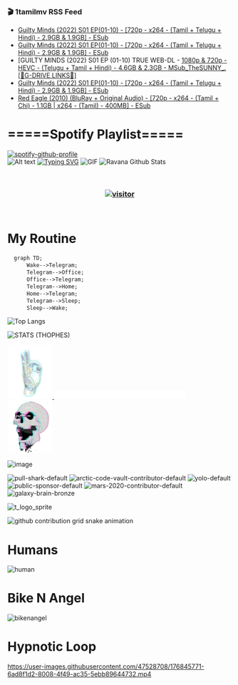 ### 🎬 1tamilmv RSS Feed

<!-- BLOG-POST-LIST:START -->
- [Guilty Minds &lpar;2022&rpar; S01 EP&lpar;01-10&rpar; - [720p - x264 - &lpar;Tamil + Telugu + Hindi&rpar; - 2.9GB &amp; 1.9GB] - ESub](https://www.1tamilmv.space/index.php?/forums/topic/164956-guilty-minds-2022-s01-ep01-10-720p-x264-tamil-telugu-hindi-29gb-19gb-esub/&do=findComment&comment=329732)
- [Guilty Minds &lpar;2022&rpar; S01 EP&lpar;01-10&rpar; - [720p - x264 - &lpar;Tamil + Telugu + Hindi&rpar; - 2.9GB &amp; 1.9GB] - ESub](https://www.1tamilmv.space/index.php?/forums/topic/164956-guilty-minds-2022-s01-ep01-10-720p-x264-tamil-telugu-hindi-29gb-19gb-esub/&do=findComment&comment=329731)
- [GUILTY MINDS &lpar;2022&rpar; S01 EP &lpar;01-10&rpar; TRUE WEB-DL - [1080p &amp; 720p - HEVC - &lpar;Telugu + Tamil + Hindi&rpar; - 4.6GB &amp; 2.3GB - MSub_TheSUNNY_.[🔰G-DRIVE LINKS🔰]](https://www.1tamilmv.space/index.php?/forums/topic/164965-guilty-minds-2022-s01-ep-01-10-true-web-dl-1080p-720p-hevc-telugu-tamil-hindi-46gb-23gb-msub_thesunny_%F0%9F%94%B0g-drive-links%F0%9F%94%B0/&do=findComment&comment=329730)
- [Guilty Minds &lpar;2022&rpar; S01 EP&lpar;01-10&rpar; - [720p - x264 - &lpar;Tamil + Telugu + Hindi&rpar; - 2.9GB &amp; 1.9GB] - ESub](https://www.1tamilmv.space/index.php?/forums/topic/164956-guilty-minds-2022-s01-ep01-10-720p-x264-tamil-telugu-hindi-29gb-19gb-esub/&do=findComment&comment=329729)
- [Red Eagle &lpar;2010&rpar; &lpar;BluRay + Original Audio&rpar; - [720p - x264 - &lpar;Tamil + Chi&rpar; - 1.1GB | x264 - &lpar;Tamil&rpar; - 400MB] - ESub](https://www.1tamilmv.space/index.php?/forums/topic/164853-red-eagle-2010-bluray-original-audio-720p-x264-tamil-chi-11gb-x264-tamil-400mb-esub/&do=findComment&comment=329728)
<!-- BLOG-POST-LIST:END -->

# =====Spotify Playlist=====
[![spotify-github-profile](https://spotify-github-profile.vercel.app/api/view?uid=31rfzgmuvvewegdlxvlev4ynz4vu&cover_image=true&theme=default&bar_color=53b14f&bar_color_cover=true)](https://ravana69.github.io/rss)
</br>
![Alt text](https://spotify-recently-played-readme.vercel.app/api?user=31rfzgmuvvewegdlxvlev4ynz4vu)
[![Typing SVG](https://readme-typing-svg.herokuapp.com?color=%2336BCF7&center=true&vCenter=true&multiline=true&height=81&lines=I+AM+RAVANA;CONTACT+ME+ON+TELEGRAM%3A+%40R4V4N4)](https://git.io/typing-svg)
<img align="centre" height="400px" width="490px" alt="GIF" src="https://github.com/ravana69/ravana69/blob/master/rvm.gif" />
![Ravana Github Stats](https://github-readme-stats.vercel.app/api?username=ravana69&&show_icons=true&theme=radical)

<br />
<h3 align="center"> <a href="https://t.me/r4v4n4"><img src="https://profile-counter.glitch.me/ravana69/count.svg" alt="visitor" width="600"></a> </h3>
</br>

<H1>My Routine</H1>

```mermaid
  graph TD;
      Wake-->Telegram;
      Telegram-->Office;
      Office-->Telegram;
      Telegram-->Home;
      Home-->Telegram;
      Telegram-->Sleep;
      Sleep-->Wake;
```
![Top Langs](https://github-readme-stats.vercel.app/api/top-langs/?username=ravana69&&show_icons=true&theme=radical)

![STATS (THOPHES)](https://github-profile-trophy.vercel.app/?username=ravana69&theme=gruvbox&margin-w=10&margin-h=15&column=8)
<br />
<p align="left">
    <a href="#">
        <img width="20%" src="./assets/images/hand.gif" alt="" />
    </a>
    <a href="#">
        <img width="59%" src="./assets/images/spacer.png" alt="" >
    </a>
    <a href="#">
        <img width="20%" src="./assets/images/skull.gif" alt="" />
    </a>
</p>


![image](https://user-images.githubusercontent.com/47528708/175298537-0623dc00-7b1a-4ec1-b5b1-71768763a234.png)

<img width="148" alt="pull-shark-default" src="https://user-images.githubusercontent.com/47528708/176419715-70981865-4dc6-489a-8a1a-06842db67b15.gif"> <img width="148" alt="arctic-code-vault-contributor-default" src="https://user-images.githubusercontent.com/47528708/175267501-e1fbbb8f-c2b2-4882-b865-2ac4debef26c.png"> <img width="148" alt="yolo-default" src="https://user-images.githubusercontent.com/47528708/175267654-281a1880-1129-4b7b-bf2f-de5dd2bc5afa.png"> <img width="148" alt="public-sponsor-default" src="https://user-images.githubusercontent.com/47528708/175268448-2e78cc75-fb25-4d76-bd22-7df520446b45.png"> <img width="148" alt="mars-2020-contributor-default" src="https://user-images.githubusercontent.com/47528708/175268475-de6d987a-3be9-4353-86a5-23b422559355.png"> <img width="148" alt="galaxy-brain-bronze" src="https://user-images.githubusercontent.com/47528708/176419717-e2fdca8b-0fdc-47dd-9511-a7ff52178a33.gif">

![t_logo_sprite](https://user-images.githubusercontent.com/47528708/175293007-21ff1792-1fca-4be3-bcae-12fdc3aa414f.svg)

![github contribution grid snake animation](https://raw.githubusercontent.com/ravana69/ravana69/output/github-contribution-grid-snake-dark.svg#gh-dark-mode-only)

# Humans
<img width="170" alt="human" src="https://user-images.githubusercontent.com/47528708/176413829-c142d478-1c96-4c3c-a2a4-2dd35374c335.gif">

# Bike N Angel
<img width="170" alt="bikenangel" src="https://user-images.githubusercontent.com/47528708/176616968-3a44f91e-8016-477c-9bb5-c4689a1adbee.gif">

# Hypnotic Loop

https://user-images.githubusercontent.com/47528708/176845771-6ad8f1d2-8008-4f49-ac35-5ebb89644732.mp4


